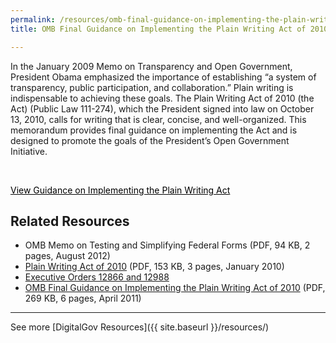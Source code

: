 ```yaml
---
permalink: /resources/omb-final-guidance-on-implementing-the-plain-writing-act-of-2010-m-11-15/
title: OMB Final Guidance on Implementing the Plain Writing Act of 2010 (M 11-15)

---
```


In the January 2009 Memo on Transparency and Open Government, President Obama emphasized the importance of establishing “a system of transparency, public participation, and collaboration.” Plain writing is indispensable to achieving these goals. The Plain Writing Act of 2010 (the Act) (Public Law 111-274), which the President signed into law on October 13, 2010, calls for writing that is clear, concise, and well-organized. This memorandum provides final guidance on implementing the Act and is designed to promote the goals of the President’s Open Government Initiative.

&nbsp;

<a class="button" style="color: #000000" href="https://www.whitehouse.gov/sites/whitehouse.gov/files/omb/memoranda/2011/m11-15.pdf">View Guidance on Implementing the Plain Writing Act</a>

## Related Resources

  * OMB Memo on Testing and Simplifying Federal Forms (PDF, 94 KB, 2 pages, August 2012)
  * [Plain Writing Act of 2010](https://www.gpo.gov/fdsys/pkg/PLAW-111publ274/pdf/PLAW-111publ274.pdf) (PDF, 153 KB, 3 pages, January 2010)
  * [Executive Orders 12866 and 12988](http://www.plainlanguage.gov/plLaw/law/index.cfm)
  * [OMB Final Guidance on Implementing the Plain Writing Act of 2010](https://www.whitehouse.gov/sites/whitehouse.gov/files/omb/memoranda/2011/m11-15.pdf) (PDF, 269 KB, 6 pages, April 2011)

* * *

See more [DigitalGov Resources]({{ site.baseurl }}/resources/)